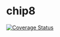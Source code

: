 # chip8

[![Coverage Status](https://coveralls.io/repos/github/crsmithdev/chip8/badge.svg)](https://coveralls.io/github/crsmithdev/chip8)
